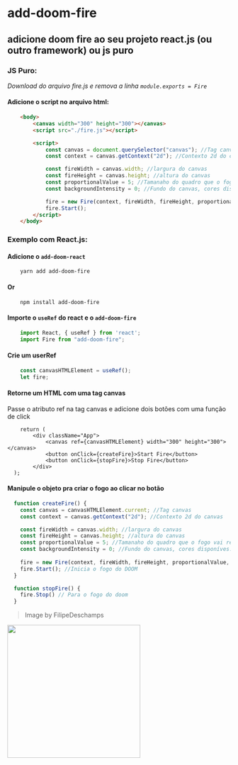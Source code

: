 # add-doom-fire
## adicione doom fire ao seu projeto react.js (ou outro framework) ou js puro

### JS Puro:

*Download do arquivo fire.js e remova a linha `module.exports = Fire`*

#### Adicione o script no arquivo html:

```html
    <body>
        <canvas width="300" height="300"></canvas>
        <script src="./fire.js"></script>

        <script>
            const canvas = document.querySelector("canvas"); //Tag canvas
            const context = canvas.getContext("2d"); //Contexto 2d do canvas

            const fireWidth = canvas.width; //largura do canvas
            const fireHeight = canvas.height; //altura do canvas
            const proportionalValue = 5; //Tamanaho do quadro que o fogo vai renderizar (padrão 5 ou 10)
            const backgroundIntensity = 0; //Fundo do canvas, cores disponíves: { 0, 1, 2... 36 }

            fire = new Fire(context, fireWidth, fireHeight, proportionalValue, backgroundIntensity);
            fire.Start(); 
        </script>
    </body>
```

### Exemplo com React.js:

#### Adicione o `add-doom-react`

```
    yarn add add-doom-fire
```

#### Or

```
    npm install add-doom-fire
```

#### Importe o `useRef` do react e o `add-doom-fire` 

```js
    import React, { useRef } from 'react';
    import Fire from "add-doom-fire";
```

#### Crie um userRef

```js
    const canvasHTMLElement = useRef();
    let fire;
```

#### Retorne um HTML com uma tag canvas
Passe o atributo ref na tag canvas e adicione dois botões com uma função de click

```tsx
    return (
        <div className="App">
            <canvas ref={canvasHTMLElement} width="300" height="300"></canvas>
            <button onClick={createFire}>Start Fire</button>
            <button onClick={stopFire}>Stop Fire</button>
        </div>
  );
```

#### Manipule o objeto pra criar o fogo ao clicar no botão

```js
  function createFire() {
    const canvas = canvasHTMLElement.current; //Tag canvas
    const context = canvas.getContext("2d"); //Contexto 2d do canvas

    const fireWidth = canvas.width; //largura do canvas
    const fireHeight = canvas.height; //altura do canvas
    const proportionalValue = 5; //Tamanaho do quadro que o fogo vai renderizar (padrão 5 ou 10)
    const backgroundIntensity = 0; //Fundo do canvas, cores disponíves: { 0, 1, 2... 36 }
    
    fire = new Fire(context, fireWidth, fireHeight, proportionalValue, backgroundIntensity);
    fire.Start(); //Inicia o fogo do DOOM
  }

  function stopFire() {
    fire.Stop() // Para o fogo do doom
  }
```

> Image by FilipeDeschamps
<img src="https://github.com/filipedeschamps/doom-fire-algorithm/raw/master/doom-fire.gif?raw=true" width="300px" height="300px">